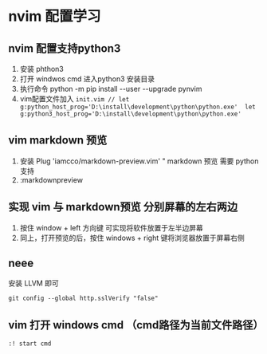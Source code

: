 # nvim 配置学习

## nvim 配置支持python3
  1. 安装 phthon3 
  2. 打开 windwos cmd 进入python3 安装目录 
  3. 执行命令 python -m pip install --user --upgrade pynvim
  4. vim配置文件加入
    ```init.vim
      // let g:python_host_prog='D:\install\development\python\python.exe' 
      let g:python3_host_prog='D:\install\development\python\python.exe'
    ```
## vim markdown 预览
  1. 安装  Plug 'iamcco/markdown-preview.vim' " markdown 预览 需要 python 支持
  2. :markdownpreview

## 实现 vim 与 markdown预览 分别屏幕的左右两边
 1. 按住 window + left 方向键 可实现将软件放置于左半边屏幕
 2. 同上，打开预览的后，按住 windows + right 键将浏览器放置于屏幕右侧


## neee
<!-- 安装 gcc,  g++
https://blog.csdn.net/weixin_64064486/article/details/123940266

打开一下网页，下载Download mingw-get-setup.exe (86.5 kB)
http://sourceforge.net/projects/mingw/files/

选择计算机—属性---高级系统设置---环境变量，在系统变量中找到 Path 变量，在后面加入 min-gw的安装目录，如 D:\MinGw\bin
mingw-get install gcc 
mingw-get install g++ -->

安装 LLVM 即可

```git
git config --global http.sslVerify "false"
```

## vim 打开 windows cmd （cmd路径为当前文件路径）
```vim
:! start cmd
```
